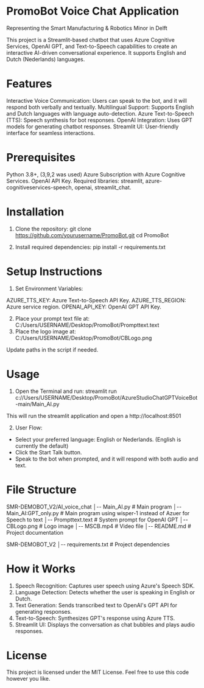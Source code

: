# PromoBot Voice Chat Application
Representing the Smart Manufacturing & Robotics Minor in Delft

This project is a Streamlit-based chatbot that uses Azure Cognitive Services, OpenAI GPT, and Text-to-Speech capabilities to create an interactive AI-driven conversational experience. It supports English and Dutch (Nederlands) languages.

# Features
Interactive Voice Communication: Users can speak to the bot, and it will respond both verbally and textually.
Multilingual Support: Supports English and Dutch languages with language auto-detection.
Azure Text-to-Speech (TTS): Speech synthesis for bot responses.
OpenAI Integration: Uses GPT models for generating chatbot responses.
Streamlit UI: User-friendly interface for seamless interactions.

# Prerequisites
Python 3.8+, (3,9,2 was used)
Azure Subscription with Azure Cognitive Services.
OpenAI API Key.
Required libraries: streamlit, azure-cognitiveservices-speech, openai, streamlit_chat.


# Installation
1. Clone the repository:
git clone https://github.com/yourusername/PromoBot.git
cd PromoBot

2. Install required dependencies:
pip install -r requirements.txt

# Setup Instructions
1. Set Environment Variables: 

AZURE_TTS_KEY: Azure Text-to-Speech API Key.
AZURE_TTS_REGION: Azure service region.
OPENAI_API_KEY: OpenAI GPT API Key.

2. Place your prompt text file at: C:/Users/USERNAME/Desktop/PromoBot/Prompttext.text
3. Place the logo image at: C:/Users/USERNAME/Desktop/PromoBot/CBLogo.png

Update paths in the script if needed.

# Usage
1. Open the Terminal and run: streamlit run c://Users/USERNAME/Desktop/PromoBot/AzureStudioChatGPTVoiceBot-main/Main_AI.py

This will run the streamlit application and open a http://localhost:8501

2. User Flow:
- Select your preferred language: English or Nederlands. (English is currently the default)
- Click the Start Talk button.
- Speak to the bot when prompted, and it will respond with both audio and text.

# File Structure
SMR-DEMOBOT_V2/AI_voice_chat
│-- Main_AI.py              # Main program
│-- Main_AI:GPT_only.py     # Main program using wisper-1 instead of Azuer for Speech to text
│-- Prompttext.text         # System prompt for OpenAI GPT
│-- CBLogo.png              # Logo image
│-- MSCB.mp4                # Video file
│-- README.md               # Project documentation

SMR-DEMOBOT_V2
│-- requirements.txt        # Project dependencies

# How it Works
1. Speech Recognition: Captures user speech using Azure's Speech SDK.
2. Language Detection: Detects whether the user is speaking in English or Dutch.
3. Text Generation: Sends transcribed text to OpenAI's GPT API for generating responses.
4. Text-to-Speech: Synthesizes GPT's response using Azure TTS.
5. Streamlit UI: Displays the conversation as chat bubbles and plays audio responses.

# License
This project is licensed under the MIT License. Feel free to use this code however you like.